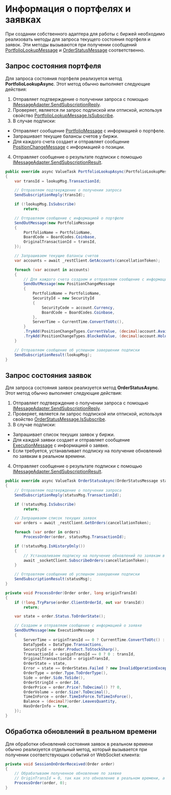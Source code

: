 # Информация о портфелях и заявках

При создании собственного адаптера для работы с биржей необходимо реализовать методы для запроса текущего состояния портфеля и заявок. Эти методы вызываются при получении сообщений [PortfolioLookupMessage](xref:StockSharp.Messages.PortfolioLookupMessage) и [OrderStatusMessage](xref:StockSharp.Messages.OrderStatusMessage) соответственно.

## Запрос состояния портфеля

Для запроса состояния портфеля реализуется метод **PortfolioLookupAsync**. Этот метод обычно выполняет следующие действия:

1. Отправляет подтверждение о получении запроса с помощью [IMessageAdapter.SendSubscriptionReply](xref:StockSharp.Messages.IMessageAdapter.SendSubscriptionReply(long)).
2. Проверяет, является ли запрос подпиской или отпиской, используя свойство [PortfolioLookupMessage.IsSubscribe](xref:StockSharp.Messages.PortfolioLookupMessage.IsSubscribe).
3. В случае подписки:
  - Отправляет сообщение [PortfolioMessage](xref:StockSharp.Messages.PortfolioMessage) с информацией о портфеле.
  - Запрашивает текущие балансы счетов у биржи.
  - Для каждого счета создает и отправляет сообщение [PositionChangeMessage](xref:StockSharp.Messages.PositionChangeMessage) с информацией о позиции.
4. Отправляет сообщение о результате подписки с помощью [IMessageAdapter.SendSubscriptionResult](xref:StockSharp.Messages.IMessageAdapter.SendSubscriptionResult(StockSharp.Messages.ISubscriptionMessage)).

```cs
public override async ValueTask PortfolioLookupAsync(PortfolioLookupMessage lookupMsg, CancellationToken cancellationToken)
{
    var transId = lookupMsg.TransactionId;

    // Отправляем подтверждение о получении запроса
    SendSubscriptionReply(transId);

    if (!lookupMsg.IsSubscribe)
        return;

    // Отправляем сообщение с информацией о портфеле
    SendOutMessage(new PortfolioMessage
    {
        PortfolioName = PortfolioName,
        BoardCode = BoardCodes.Coinbase,
        OriginalTransactionId = transId,
    });

    // Запрашиваем текущие балансы счетов
    var accounts = await _restClient.GetAccounts(cancellationToken);

    foreach (var account in accounts)
    {
        // Для каждого счета создаем и отправляем сообщение с информацией о позиции
        SendOutMessage(new PositionChangeMessage
        {
            PortfolioName = PortfolioName,
            SecurityId = new SecurityId
            {
                SecurityCode = account.Currency,
                BoardCode = BoardCodes.Coinbase,
            },
            ServerTime = CurrentTime.ConvertToUtc(),
        }
        .TryAdd(PositionChangeTypes.CurrentValue, (decimal)account.Available, true)
        .TryAdd(PositionChangeTypes.BlockedValue, (decimal)account.Hold, true));
    }

    // Отправляем сообщение об успешном завершении подписки
    SendSubscriptionResult(lookupMsg);
}
```

## Запрос состояния заявок

Для запроса состояния заявок реализуется метод **OrderStatusAsync**. Этот метод обычно выполняет следующие действия:

1. Отправляет подтверждение о получении запроса с помощью [IMessageAdapter.SendSubscriptionReply](xref:StockSharp.Messages.IMessageAdapter.SendSubscriptionReply(long)).
2. Проверяет, является ли запрос подпиской или отпиской, используя свойство [OrderStatusMessage.IsSubscribe](xref:StockSharp.Messages.OrderStatusMessage.IsSubscribe).
3. В случае подписки:
  - Запрашивает список текущих заявок у биржи.
  - Для каждой заявки создает и отправляет сообщение [ExecutionMessage](xref:StockSharp.Messages.ExecutionMessage) с информацией о заявке.
  - Если требуется, устанавливает подписку на получение обновлений по заявкам в реальном времени.
4. Отправляет сообщение о результате подписки с помощью [IMessageAdapter.SendSubscriptionResult](xref:StockSharp.Messages.IMessageAdapter.SendSubscriptionResult(StockSharp.Messages.ISubscriptionMessage)).

```cs
public override async ValueTask OrderStatusAsync(OrderStatusMessage statusMsg, CancellationToken cancellationToken)
{
    // Отправляем подтверждение о получении запроса
    SendSubscriptionReply(statusMsg.TransactionId);

    if (!statusMsg.IsSubscribe)
        return;

    // Запрашиваем список текущих заявок
    var orders = await _restClient.GetOrders(cancellationToken);

    foreach (var order in orders)
        ProcessOrder(order, statusMsg.TransactionId);

    if (!statusMsg.IsHistoryOnly())
    {
        // Устанавливаем подписку на получение обновлений по заявкам в реальном времени
        await _socketClient.SubscribeOrders(cancellationToken);
    }

    // Отправляем сообщение об успешном завершении подписки
    SendSubscriptionResult(statusMsg);
}

private void ProcessOrder(Order order, long originTransId)
{
    if (!long.TryParse(order.ClientOrderId, out var transId))
        return;

    var state = order.Status.ToOrderState();

    // Создаем и отправляем сообщение с информацией о заявке
    SendOutMessage(new ExecutionMessage
    {
        ServerTime = originTransId == 0 ? CurrentTime.ConvertToUtc() : order.CreationTime,
        DataTypeEx = DataType.Transactions,
        SecurityId = order.Product.ToStockSharp(),
        TransactionId = originTransId == 0 ? 0 : transId,
        OriginalTransactionId = originTransId,
        OrderState = state,
        Error = state == OrderStates.Failed ? new InvalidOperationException() : null,
        OrderType = order.Type.ToOrderType(),
        Side = order.Side.ToSide(),
        OrderStringId = order.Id,
        OrderPrice = order.Price?.ToDecimal() ?? 0,
        OrderVolume = order.Size?.ToDecimal(),
        TimeInForce = order.TimeInForce.ToTimeInForce(),
        Balance = (decimal?)order.LeavesQuantity,
        HasOrderInfo = true,
    });
}
```

## Обработка обновлений в реальном времени

Для обработки обновлений состояния заявок в реальном времени обычно реализуется отдельный метод, который вызывается при получении соответствующих событий от WebSocket клиента:

```cs
private void SessionOnOrderReceived(Order order)
{
    // Обрабатываем полученное обновление по заявке
    // OriginTransId = 0, так как это обновление в реальном времени, а не ответ на конкретный запрос
    ProcessOrder(order, 0);
}
```
